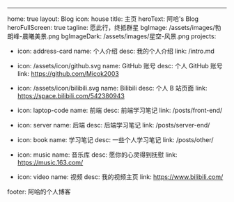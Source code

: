 ---

home: true
layout: Blog
icon: house
title: 主页
heroText: 阿哈's Blog
heroFullScreen: true
tagline: 愿此行，终抵群星
bgImage: /assets/images/勃朗峰-晨曦美景.png
bgImageDark: /assets/images/星空-风景.png
projects:

- icon: address-card
  name: 个人介绍
  desc: 我的个人介绍
  link: /intro.md

- icon: /assets/icon/github.svg
  name: GitHub 账号
  desc: 个人 GitHub 账号
  link: https://github.com/Micok2003

- icon: /assets/icon/bilibili.svg
  name: Bilibili
  desc: 个人 B 站页面
  link: https://space.bilibili.com/542380943

- icon: laptop-code
  name: 前端
  desc: 前端学习笔记
  link: /posts/front-end/

- icon: server
  name: 后端
  desc: 后端学习笔记
  link: /posts/server-end/

- icon: book
  name: 学习笔记
  desc: 一些个人学习笔记
  link: /posts/other/

- icon: music
  name: 音乐库
  desc: 愿你的心灵得到抚慰
  link: https://music.163.com/

- icon: video
  name: 视频
  desc: 我的视频主页
  link: https://www.bilibili.com/

footer: 阿哈的个人博客
